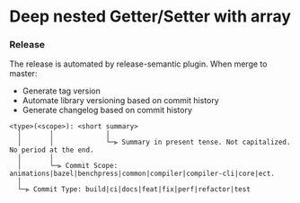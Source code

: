 # Deep nested Getter/Setter with array



### Release

The release is automated by release-semantic plugin. When merge to master:
- Generate tag version
- Automate library versioning based on commit history
- Generate changelog based on commit history

```text
<type>(<scope>): <short summary>
  │       │             │
  │       │             └─⫸ Summary in present tense. Not capitalized. No period at the end.
  │       │
  │       └─⫸ Commit Scope: animations|bazel|benchpress|common|compiler|compiler-cli|core|ect.
  │
  └─⫸ Commit Type: build|ci|docs|feat|fix|perf|refactor|test

```

